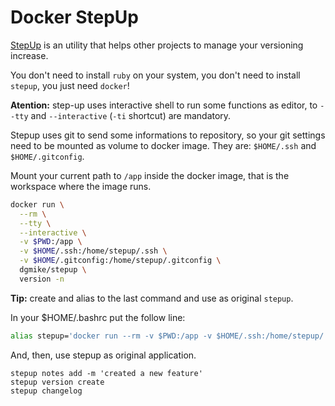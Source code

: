 # Docker StepUp

[StepUp](https://github.com/kawamanza/step-up) is an utility that helps other projects to manage your versioning increase.

You don't need to install `ruby` on your system, you don't need to install `stepup`, you just need `docker`!

**Atention:** step-up uses interactive shell to run some functions as editor, to `--tty` and `--interactive` (`-ti` shortcut) are mandatory.

Stepup uses git to send some informations to repository, so your git settings need to be mounted as volume to docker image. They are: `$HOME/.ssh` and `$HOME/.gitconfig`.

Mount your current path to `/app` inside the docker image, that is the workspace where the image runs.

```sh
docker run \
  --rm \
  --tty \
  --interactive \
  -v $PWD:/app \
  -v $HOME/.ssh:/home/stepup/.ssh \
  -v $HOME/.gitconfig:/home/stepup/.gitconfig \
  dgmike/stepup \
  version -n
```

**Tip:** create and alias to the last command and use as original `stepup`.

In your $HOME/.bashrc put the follow line:

```sh
alias stepup='docker run --rm -v $PWD:/app -v $HOME/.ssh:/home/stepup/.ssh -v $HOME/.gitconfig:/home/stepup/.gitconfig --tty --interactive dgmike/stepup'
```

And, then, use stepup as original application.

```
stepup notes add -m 'created a new feature'
stepup version create
stepup changelog
```

